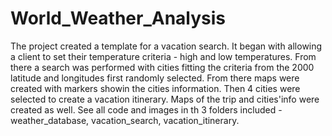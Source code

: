 # World_Weather_Analysis
The project created a template for a vacation search.  It began with allowing a client to set their temperature criteria - high and low temperatures.  From there a search was performed with cities fitting the criteria from the 2000 latitude and longitudes first randomly selected.  From there maps were created with markers showin the cities information.  Then 4 cities were selected to create a vacation itinerary.  Maps of the trip and cities'info were created as well.  See all code and images in th 3 folders included - weather_database, vacation_search, vacation_itinerary.
